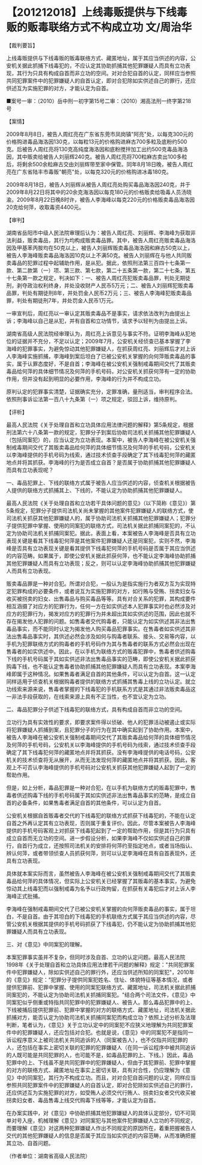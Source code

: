 # 【201212018】上线毒贩提供与下线毒贩的贩毒联络方式不构成立功 文/周治华

【裁判要旨】

上线毒贩提供与下线毒贩的贩毒联络方式、藏匿地址，属于其应当供述的内容，公安机关据此抓捕下线毒犯的，不应认定其协助抓捕其他犯罪嫌疑人而具有立功表现，其行为只具有构成自首而非立功的空间。对对合犯自首的认定，同样应当参照共同犯罪案件中的犯罪嫌疑人的自首认定，即对合犯除如实供述自己的罪行，还应供述互为实施犯罪的对方，才能认定为自首。

■案号一审：（2010）岳中刑一初字第15号二审：（2010）湘高法刑一终字第218号

【案情】

2009年8月8日，被告人周红亮在广东省东莞市凤岗镇"阿亮"处，以每克300元的价格购进毒品海洛因130克，以每粒13元的价格购进麻古700多粒及底粉约500克。后被告人周红亮将130克高纯度海洛因和底粉搅拌加工出约500克毒品海洛因，其中贩卖给被告人刘丽辉240克。被告人周红亮将700粒麻古卖出100多粒后，将剩余500余粒麻古交由刘丽辉带至家中保管。同年8月18日晚，被告人周红亮在广东省陆丰市毒贩"朝亮"处，以每克320元的价格购进冰毒180克。

2009年8月18日，被告人刘丽辉从被告人周红亮处购买毒品海洛因240克，并于2009年8月22日将其中的20余克海洛因以每克180元的价格贩卖给吸毒人员汤晓渝。2009年8月22日晚8时许，被告人李海峰以每克220元的价格贩卖毒品海洛因20克给何萍，收取毒资4400元。

【审判】

湖南省岳阳市中级人民法院审理后认为：被告人周红亮、刘丽辉、李海峰为获取非法利益，贩卖毒品，其行为均构成贩卖毒品罪。其中，被告人周红亮贩卖毒品海洛因及甲基苯丙胺均在50克以上，被告人刘丽辉贩卖毒品海洛因和麻古50克以上，被告人李海峰贩卖毒品海洛因10克以上不满50克。被告人刘丽辉在与他人共同贩卖毒品的犯罪过程中起辅助作用，是从犯。据此，依照刑法第三百四十七条第一款、第二款第（一）项、第三款、第七款，第二十五条第一款，第二十七条，第五十七条第一款之规定，判决如下：一、被告人周红亮犯贩卖毒品罪，判处无期徒刑，剥夺政治权利终身，并处没收财产人民币5万元；二、被告人刘丽辉犯贩卖毒品罪，判处有期徒刑8年，并处罚金人民币2万元；三、被告人李海峰犯贩卖毒品罪，判处有期徒刑7年，并处罚金人民币1万元。

一审宣判后，周红亮以一审认定其贩卖毒品不是事实，请求依法改判为由提出上诉；李海峰以自己是从犯，并有自首和立功情节，请求予以轻判为由提出上诉。

湖南省高级人民法院经审理认为，周红亮上诉意见与事实不符。证明李海峰从犯地位的证据并不充分，不足以认定；2009年7月，公安机关经侦查已基本掌握了李海峰的犯罪事实，为避免惊动其他犯罪嫌疑人，在抓获周红亮、刘丽辉后才对上诉人李海峰实施抓捕，李海峰到案后坦白了已被公安机关掌握的向何萍贩卖毒品的事实，属于认罪态度好，不是自首；李海峰在被公安机关强制戒毒期间交代了其贩卖毒品给何萍的具体细节情况及何萍的手机号码，对公安机关抓获何萍有一定的协助作用，但并没有起到明显的必要作用，李海峰的行为并不构成立功。

原判认定的犯罪事实清楚，证据确实充分，定罪准确，量刑适当，审判程序合法。依照刑事诉讼法第一百八十九条第（一）项之规定，驳回上诉，维持原判。

【评析】

最高人民法院《关于处理自首和立功具体应用法律问题的解释》第5条规定，根据刑法第六十八条第一款的规定，犯罪分子到案后协助司法机关抓捕其他犯罪嫌疑人（包括同案犯）的，应当认定为立功表现。本案中，被告人李海峰在被公安机关强制戒毒期间交代了其贩卖毒品给何萍的具体细节情况及何萍的手机号码，公安机关以李海峰提供的手机号码为线索，通过技术侦查手段确定了其下线毒犯何萍的藏匿地点并将其抓获。李海峰的行为是否成立自首？是否属于协助抓捕其他犯罪嫌疑人而具有立功表现呢？

一、毒品犯罪上、下线的联络方式属于被告人应当供述的内容，侦查机关根据被告人提供的联络方式抓捕其上、下线的，不能认定为协助抓捕其他犯罪嫌疑人。

最高人民法院《关于处理自首和立功若干具体问题的意见》（以下简称《意见》）第5条规定，犯罪分子提供司法机关尚未掌握的其他案件犯罪嫌疑人的联络方式，使司法机关抓获其他犯罪嫌疑人的，属于协助司法机关抓捕其他犯罪嫌疑人；犯罪分子提供犯罪中掌握、使用的同案犯的联络方式，司法机关据此抓捕同案犯的，不认定为协助司法机关抓捕同案犯。据此，表面上看，本案被告人李海峰是否具有立功表现关键是看其下线毒犯何萍是其他案件犯罪嫌疑人还是同案犯，实则不然，李海峰是否具有立功表现关键是看其提供下线毒犯何萍的手机号码是否属于其应当供述的内容范畴。如果属于，即使公安机关据此抓获何萍，也不能认定李海峰协助抓捕其他犯罪嫌疑人而具有立功表现；反之，则可以认定李海峰协助抓捕其他犯罪嫌疑人而具有立功表现。

贩卖毒品罪是一种对合犯。所谓对合犯，一般认为是指实施行为者双方互为实现特定犯罪构成的必要条件，或者说互为实施犯罪的对方，如行贿与受贿、拐卖妇女与收买被拐卖的妇女、出售毒品与购买毒品等等。具有对合关系的犯罪，其构成要件相互涵摄了对应方的犯罪行为，任何一方在如实供述本人犯罪事实时也必然涉及对应方的犯罪行为，揭发对应方的犯罪行为并未超出其如实供述的范围，因此也就不存在揭发他人犯罪的问题。如售毒者交代购毒者，只能认定为如实供述其非法出售毒品事实，而不能同时认定为揭发他人购买毒品犯罪事实。在售毒者如实供述其非法出售毒品事实时，其供述必然会涉及如何与购毒者联系、接头、交易等内容，以手机为犯罪联络方式的购毒者的手机号码作为其与售毒者的联系方式必然会出现在售毒者的如实供述中。因此，在以手机为联络方式的贩毒犯罪中，售毒者供述购毒下线的手机号码属于其如实供述非法出售毒品事实的范畴，即使公安机关据此抓获购毒下线，也不能认定售毒者协助抓捕其他犯罪嫌疑人而具有立功表现。本案李海峰即属于这种情况。如果售毒者满足自首的其他条件，可以认定为自首。这一认定同样适用于侦查机关根据购毒者提供的联络方式抓捕其售毒上线的立功认定。就立功线索来源来说，售毒者掌握的下线毒犯的手机联系方式是其通过非法贩卖毒品这一非法手段获取的，在线索来源上具有不正当性，也不宜认定为立功。

二、毒品犯罪分子供述下线毒犯的联络方式，具有构成自首而非立功的空间。

立功行为具有实效性的要求，即要求案件得以侦破、他人的犯罪活动被遏止或实际将犯罪嫌疑人抓捕到案，且犯罪分子的行为在其中确实起到了协助作用。本案中，被告人李海峰在被公安机关强制戒毒期间交代了其贩卖毒品给何萍的具体细节情况及何萍的手机号码，公安机关以李海峰提供的手机号码为线索，通过技术侦查手段确定了其下线毒犯何萍的藏匿地点并将其抓获。没有李海峰提供的电话号码，公安机关的技术侦查将无从展开，从而无法发现何萍的藏匿地点并将其抓获。因此，客观上不可否认李海峰提供的手机号码对公安机关抓获其他犯罪嫌疑人起到了一定的帮助作用。

但是，如上分析，毒品犯罪是一种对合犯，在以手机为联络方式的贩毒犯罪中，售毒者供述购毒下线的手机号码属于其如实供述非法出售毒品事实的范畴，是成立自首的必备条件，如果售毒者满足自首的其他条件，可以认定为自首。

公安机关根据自首贩毒者交代的下线毒犯的联络方式抓获下线毒犯的，不能在认定自首之外再认定其有立功表现，否则属于重复评价。因此，尽管本案被告人李海峰提供的手机号码客观上对抓获下线毒犯起到了一定的帮助作用，但是其行为只具有成立自首而无立功的空间。进一步假设分析，如果李海峰不仅如实供述自己的罪行，自首行为成立，还按照司法机关的安排将何萍约至指定地点，或者当场指认、辨认何萍，或者带领侦查人员抓获何萍，则可以认定李海峰在具有自首表现外，还具有立功表现。

具体就本案实际而言，虽然被告人李海峰在被公安机关强制戒毒期间交代了其贩卖毒品给何萍的具体情况，但实际上公安机关已经掌握了其贩毒的基本事实，为避免惊动其上线毒犯而以强制戒毒为名予以行政拘留，在抓获有关毒犯后才对上诉人李海峰正式批捕。

李海峰在强制戒毒期间交代了已被公安机关掌握的向何萍贩卖毒品的事实，属于坦白，不是自首。由于其坦白的下线毒犯的手机联络方式属于其应当供述的内容，尽管公安机关根据其提供的手机号码抓获了下线毒犯，仍不能认定为协助抓捕其他犯罪嫌疑人而具有立功表现。

三、对《意见》中同案犯的理解。

本案犯罪事实虽并不复杂，但同时涉及自首、立功的认定问题。最高人民法院1998年《关于处理自首和立功具体应用法律若干问题的解释》规定："共同犯罪案件中犯罪嫌疑人，除如实供述自己的罪行外，还应当供述所知的同案犯"，2010年的《意见》规定："犯罪分子提供同案犯姓名、住址、体貌特征等基本情况，或者提供犯罪前、犯罪中掌握、使用的同案犯联络方式、藏匿地址，司法机关据此抓捕同案犯的，不能认定为协助司法机关抓捕同案犯。"结合两个司法文件，《意见》中同案犯似乎侧重或特指共同犯罪中的犯罪嫌疑人、被告人。那么毒品犯罪中的上、下线被捕后提供犯罪前、犯罪中掌握的对方的联络方式、藏匿地址，司法机关据此抓捕对方，能否认定为协助司法机关抓捕同案犯而构成立功？依照上述分析及法理判断，笔者认为，《意见》关于立功认定中的同案犯不应狭义地理解为共同犯罪案件中的犯罪嫌疑人，还应包括对合犯。也就是说，《意见》中的同案犯不是指同一诉讼程序意义上被司法机关共同追诉的人（同案被告人），也不仅指共同犯罪的人，还包括在事实上密切关联的犯罪的犯罪嫌疑人（在同一诉讼程序中被共同追诉的人既可能是共同犯罪的人，也可能不是，如毒品犯罪的上、下线。）因此，毒品犯罪中的上、下线虽不是共同犯罪中的犯罪嫌疑人，但由于其犯罪前、犯罪中掌握的对方的联络方式、藏匿地址在事实上密切关联，具有对合性，仍应理解为《意见》中的同案犯，其行为不构成立功。而且，对对合犯自首问题的认定，同样应当参照共同犯罪案件中的犯罪嫌疑人的自首认定，即对合犯除如实供述自己的罪行，还应供述互为实施犯罪的对方，如受贿人必须交代行贿人、拐卖妇女者交代收买被拐卖妇女者、毒品售毒上线交代购毒下线等等，才能认定为自首。

在办案实践中，对《意见》中协助抓捕其他犯罪嫌疑人的具体认定部分，切不可简单对号入座，机械理解《意见》对同案犯与其他案件犯罪嫌疑人立功的不同规定，而要理解《意见》对这两种犯罪嫌疑人作出不同规定的原因所在，着重把握被告人交代的其他犯罪嫌疑人的信息是否属于其应当如实供述的内容范畴，从而准确把握其立功、自首问题。

（作者单位：湖南省高级人民法院）
